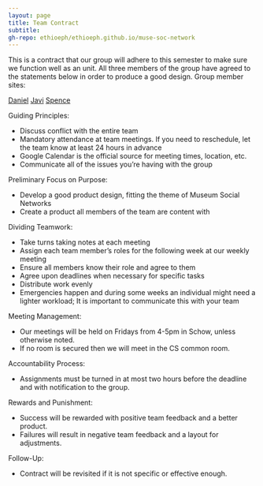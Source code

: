 ```yaml
---
layout: page
title: Team Contract
subtitle: 
gh-repo: ethioeph/ethioeph.github.io/muse-soc-network
---
```


This is a contract that our group will adhere to this semester to make sure we function well as an unit. All three members of the group have agreed to the statements below in order to produce a good design.  Group member sites:

[Daniel](https://ethioeph.github.io/ "Daniel's Website")
[Javi](https://javi-air.github.io/ "Javi's Website")
[Spence](https://spenny309.github.io/ "Spenny's Website")

Guiding Principles:
* Discuss conflict with the entire team
* Mandatory attendance at team meetings.  If you need to reschedule, let the team know at least 24 hours in advance
* Google Calendar is the official source for meeting times, location, etc.
* Communicate all of the issues you’re having with the group

Preliminary  Focus on Purpose:
* Develop a good product design, fitting the theme of Museum Social Networks
* Create a product all members of the team are content with

Dividing Teamwork:
* Take turns taking notes at each meeting
* Assign each team member’s roles for the following week at our weekly meeting
* Ensure all members know their role and agree to them
* Agree upon deadlines when necessary for specific tasks
* Distribute work evenly
* Emergencies happen and during some weeks an individual might need a lighter workload; It is important to communicate this with your team

Meeting Management:
* Our meetings will be held on Fridays from 4-5pm in Schow, unless otherwise noted.
* If no room is secured then we will meet in the CS common room.

Accountability Process:
* Assignments must be turned in at most two hours before the deadline and with notification to the group.

Rewards and Punishment:
* Success will be rewarded with positive team feedback and a better product.
* Failures will result in negative team feedback and a layout for adjustments.

Follow-Up:
* Contract will be revisited if it is not specific or effective enough.



